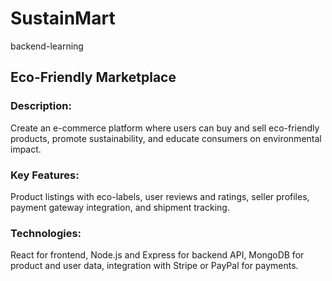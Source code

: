# SustainMart
backend-learning 


## Eco-Friendly Marketplace
###  Description: 
Create an e-commerce platform where users can buy and sell eco-friendly products, promote sustainability, and educate consumers on environmental impact.
###  Key Features: 
Product listings with eco-labels, user reviews and ratings, seller profiles, payment gateway integration, and shipment tracking.
###  Technologies: 
React for frontend, Node.js and Express for backend API, MongoDB for product and user data, integration with Stripe or PayPal for payments.
